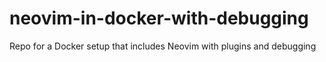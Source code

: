 # neovim-in-docker-with-debugging
Repo for a Docker setup that includes Neovim with plugins and debugging

